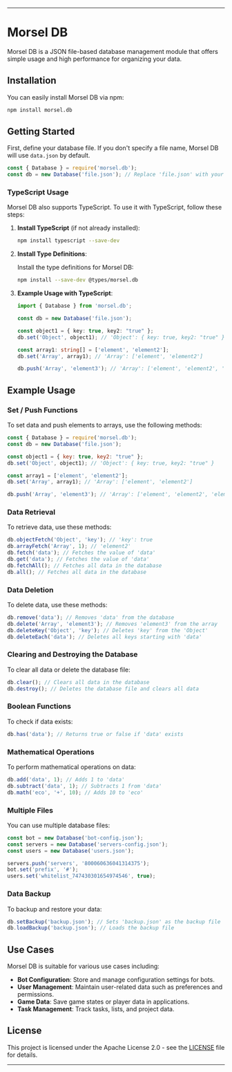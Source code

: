 ---

# Morsel DB

Morsel DB is a JSON file-based database management module that offers simple usage and high performance for organizing your data.

## Installation

You can easily install Morsel DB via npm:

```bash
npm install morsel.db
```

## Getting Started

First, define your database file. If you don't specify a file name, Morsel DB will use `data.json` by default.

```javascript
const { Database } = require('morsel.db');
const db = new Database('file.json'); // Replace 'file.json' with your desired file name.
```

### TypeScript Usage

Morsel DB also supports TypeScript. To use it with TypeScript, follow these steps:

1. **Install TypeScript** (if not already installed):

    ```bash
    npm install typescript --save-dev
    ```
    
2. **Install Type Definitions**:

    Install the type definitions for Morsel DB:

    ```bash
    npm install --save-dev @types/morsel.db
    ```

3. **Example Usage with TypeScript**:

    ```typescript
    import { Database } from 'morsel.db';

    const db = new Database('file.json');

    const object1 = { key: true, key2: "true" };
    db.set('Object', object1); // 'Object': { key: true, key2: "true" }

    const array1: string[] = ['element', 'element2'];
    db.set('Array', array1); // 'Array': ['element', 'element2']

    db.push('Array', 'element3'); // 'Array': ['element', 'element2', 'element3']
    ```

## Example Usage

### Set / Push Functions

To set data and push elements to arrays, use the following methods:

```javascript
const { Database } = require('morsel.db');
const db = new Database('file.json');

const object1 = { key: true, key2: "true" };
db.set('Object', object1); // 'Object': { key: true, key2: "true" }

const array1 = ['element', 'element2'];
db.set('Array', array1); // 'Array': ['element', 'element2']

db.push('Array', 'element3'); // 'Array': ['element', 'element2', 'element3']
```

### Data Retrieval

To retrieve data, use these methods:

```javascript
db.objectFetch('Object', 'key'); // 'key': true
db.arrayFetch('Array', 1); // 'element2'
db.fetch('data'); // Fetches the value of 'data'
db.get('data'); // Fetches the value of 'data'
db.fetchAll(); // Fetches all data in the database
db.all(); // Fetches all data in the database
```

### Data Deletion

To delete data, use these methods:

```javascript
db.remove('data'); // Removes 'data' from the database
db.delete('Array', 'element3'); // Removes 'element3' from the array
db.deleteKey('Object', 'key'); // Deletes 'key' from the 'Object'
db.deleteEach('data'); // Deletes all keys starting with 'data'
```

### Clearing and Destroying the Database

To clear all data or delete the database file:

```javascript
db.clear(); // Clears all data in the database
db.destroy(); // Deletes the database file and clears all data
```

### Boolean Functions

To check if data exists:

```javascript
db.has('data'); // Returns true or false if 'data' exists
```

### Mathematical Operations

To perform mathematical operations on data:

```javascript
db.add('data', 1); // Adds 1 to 'data'
db.subtract('data', 1); // Subtracts 1 from 'data'
db.math('eco', '+', 10); // Adds 10 to 'eco'
```

### Multiple Files

You can use multiple database files:

```javascript
const bot = new Database('bot-config.json');
const servers = new Database('servers-config.json');
const users = new Database('users.json');

servers.push('servers', '800060636041314375');
bot.set('prefix', '#');
users.set('whitelist_747430301654974546', true);
```

### Data Backup

To backup and restore your data:

```javascript
db.setBackup('backup.json'); // Sets 'backup.json' as the backup file
db.loadBackup('backup.json'); // Loads the backup file
```

## Use Cases

Morsel DB is suitable for various use cases including:

- **Bot Configuration**: Store and manage configuration settings for bots.
- **User Management**: Maintain user-related data such as preferences and permissions.
- **Game Data**: Save game states or player data in applications.
- **Task Management**: Track tasks, lists, and project data.

## License

This project is licensed under the Apache License 2.0 - see the [LICENSE](./LICENSE) file for details.

---